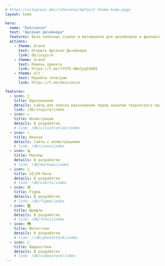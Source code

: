 ```yaml
---
# https://vitepress.dev/reference/default-theme-home-page
layout: home

hero:
  name: "DeScience"
  text: "Арсенал дизайнера"
  features: База полезных ссылок и материалов для дизайнеров и фрилансеров
  actions:
    - theme: brand
      text: Открыть Арсенал Дизайнера
      link: db/inspire
    - theme: brand
      text: Помочь проекту
      link: https://t.me/+fVfG-UWo2yg5ZmE6
    - theme: alt
      text: Перейти телеграм
      link: https://t.me/descience

features:
  - icon: 💭
    title: Вдохновение
    details: Сайты для поиска вдохновения перед началом творческого процесса
    link: /db/inspire/index
  - icon: ✒️
    title: Иллюстрации
    details: В разработке
    # link: /db/illustration/index
  - icon: ⭐️
    title: Иконки
    details: Сайты с иллюстрациями
    # link: /db/icons/index
  - icon: 💻
    title: Мокапы
    details: В разработке
    # link: /db/mockups/index
  - icon: 🐳
    title: UI/UX-Киты
    details: В разработке
    # link: /db/uikits/index
  - icon: 🛠
    title: Figma
    details: В разработке
    # link: /db/figma/index
  - icon: 🆎
    title: Шрифты
    details: В разработке
    # link: /db/fonts/index
  - icon: 📷
    title: Фотостоки
    details: В разработке
    # link: //db/photostock/index
  - icon: 🎥
    title: Видеостоки
    details: В разработке
    # link: /db/videostock/index
---
```


